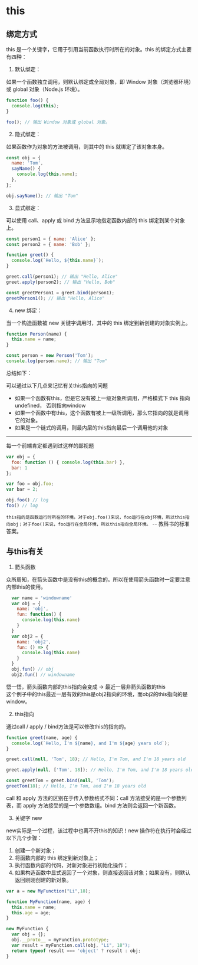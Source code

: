 # this

## 绑定方式
this 是一个关键字，它用于引用当前函数执行时所在的对象。this 的绑定方式主要有四种：

1. 默认绑定：

如果一个函数独立调用，则默认绑定成全局对象，即 Window 对象（浏览器环境）或 global 对象（Node.js 环境）。
```javascript
function foo() {
  console.log(this);
}

foo(); // 输出 Window 对象或 global 对象。
```

2. 隐式绑定：

如果函数作为对象的方法被调用，则其中的 this 就绑定了该对象本身。
```javascript
const obj = {
  name: 'Tom',
  sayName() {
    console.log(this.name);
  },
};

obj.sayName(); // 输出 "Tom"
```

3. 显式绑定：

可以使用 call、apply 或 bind 方法显示地指定函数内部的 this 绑定到某个对象上。
```javascript
const person1 = { name: 'Alice' };
const person2 = { name: 'Bob' };

function greet() {
  console.log(`Hello, ${this.name}`);
}

greet.call(person1); // 输出 "Hello, Alice"
greet.apply(person2); // 输出 "Hello, Bob"

const greetPerson1 = greet.bind(person1);
greetPerson1(); // 输出 "Hello, Alice"
```

4. new 绑定：

当一个构造函数被 new 关键字调用时，其中的 this 绑定到新创建的对象实例上。
```javascript
function Person(name) {
  this.name = name;
}

const person = new Person('Tom');
console.log(person.name); // 输出 "Tom"
```

总结如下：

可以通过以下几点来记忆有关this指向的问题
- 如果一个函数有this，但是它没有被上一级对象所调用，严格模式下 this 指向 undefined， 否则指向window
- 如果一个函数中有this，这个函数有被上一级所调用，那么它指向的就是调用它的对象。
- 如果是一个链式的调用，则最内层的this指向最后一个调用他的对象

-------

每一个前端肯定都遇到过这样的鄙视题
```javascript
var obj = {
  foo: function () { console.log(this.bar) },
  bar: 1
};

var foo = obj.foo;
var bar = 2;

obj.foo() // log
foo() // log
```
`this指的是函数运行时所在的环境。对于obj.foo()来说，foo运行在obj环境，所以this指向obj；对于foo()来说，foo运行在全局环境，所以this指向全局环境。` -- 教科书的标准答案。



## 与this有关

1. 箭头函数

众所周知，在箭头函数中是没有this的概念的。所以在使用箭头函数时一定要注意内部this的使用。

```javascript
  var name = 'windowname'
  var obj = {
    name: 'obj',
    fun: function() {
      console.log(this.name)
    }
  }
  var obj2 = {
    name: 'obj2',
    fun: () => {
      console.log(this.name)
    }
  }
  obj.fun() // obj
  obj2.fun() // windowname
```
悟一悟，箭头函数内部的this指向会变成 -> 最近一层非箭头函数的this<br>
这个例子中的this最近一层有效的this是obj2指向的环境，而obj2的this指向的是window。

2. this指向

通过call / apply / bind方法是可以修改this的指向的。

```javascript
function greet(name, age) {
  console.log(`Hello, I'm ${name}, and I'm ${age} years old`);
}

greet.call(null, 'Tom', 18); // Hello, I'm Tom, and I'm 18 years old

greet.apply(null, ['Tom', 18]); // Hello, I'm Tom, and I'm 18 years old

const greetTom = greet.bind(null, 'Tom');
greetTom(18); // Hello, I'm Tom, and I'm 18 years old
```
call 和 apply 方法的区别在于传入参数格式不同：call 方法接受的是一个参数列表，而 apply 方法接受的是一个参数数组。bind 方法则会返回一个新函数。


3. 关键字 new

new实际是一个过程，该过程中也离不开this的知识！new 操作符在执行时会经过以下几个步骤：

1. 创建一个新对象；<br>
2. 将函数内部的 this 绑定到新对象上；<br>
3. 执行函数内部的代码，对新对象进行初始化操作；<br>
4. 如果构造函数中显式返回了一个对象，则直接返回该对象；如果没有，则默认返回刚刚创建的新对象。


```javascript
var a = new MyFunction("Li",18);

function MyFunction(name, age) {
  this.name = name;
  this.age = age;
}

new MyFunction {
  var obj = {};
  obj.__proto__ = myFunction.prototype;
  var result = myFunction.call(obj, "Li", 18");
  return typeof result === 'object' ? result : obj;
}
```
<!-- 
1. 创建一个空对象 obj;
2. 将新创建的空对象的隐式原型指向其构造函数的显式原型。
3. 执行构造函数，并使用call将this指向创建的obj对象。
4. 如果无返回值或者返回一个非对象值，则将 obj 返回作为新对象；如果返回值是一个新对象的话那么直接直接返回该对象。 -->